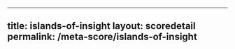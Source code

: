 ---
        
title: islands-of-insight
layout: scoredetail
permalink: /meta-score/islands-of-insight
---
